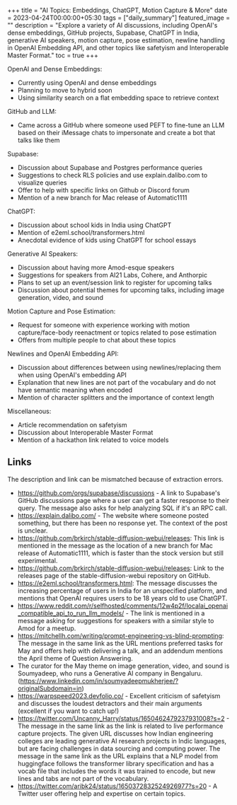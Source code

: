 +++
title =  "AI Topics: Embeddings, ChatGPT, Motion Capture & More"
date = 2023-04-24T00:00:00+05:30
tags = ["daily_summary"]
featured_image = ""
description = "Explore a variety of AI discussions, including OpenAI's dense embeddings, GitHub projects, Supabase, ChatGPT in India, generative AI speakers, motion capture, pose estimation, newline handling in OpenAI Embedding API, and other topics like safetyism and Interoperable Master Format."
toc = true
+++

OpenAI and Dense Embeddings:
- Currently using OpenAI and dense embeddings
- Planning to move to hybrid soon
- Using similarity search on a flat embedding space to retrieve context

GitHub and LLM:
- Came across a GitHub where someone used PEFT to fine-tune an LLM based on their iMessage chats to impersonate and create a bot that talks like them

Supabase:
- Discussion about Supabase and Postgres performance queries
- Suggestions to check RLS policies and use explain.dalibo.com to visualize queries
- Offer to help with specific links on Github or Discord forum
- Mention of a new branch for Mac release of Automatic1111

ChatGPT:
- Discussion about school kids in India using ChatGPT
- Mention of e2eml.school/transformers.html
- Anecdotal evidence of kids using ChatGPT for school essays

Generative AI Speakers:
- Discussion about having more Amod-esque speakers
- Suggestions for speakers from AI21 Labs, Cohere, and Anthorpic
- Plans to set up an event/session link to register for upcoming talks
- Discussion about potential themes for upcoming talks, including image generation, video, and sound

Motion Capture and Pose Estimation:
- Request for someone with experience working with motion capture/face-body reenactment or topics related to pose estimation
- Offers from multiple people to chat about these topics

Newlines and OpenAI Embedding API:
- Discussion about differences between using newlines/replacing them when using OpenAI's embedding API
- Explanation that new lines are not part of the vocabulary and do not have semantic meaning when encoded
- Mention of character splitters and the importance of context length

Miscellaneous:
- Article recommendation on safetyism
- Discussion about Interoperable Master Format
- Mention of a hackathon link related to voice models

## Links
The description and link can be mismatched because of extraction errors.

- https://github.com/orgs/supabase/discussions - A link to Supabase's GitHub discussions page where a user can get a faster response to their query. The message also asks for help analyzing SQL if it's an RPC call.
- https://explain.dalibo.com/ - The website where someone posted something, but there has been no response yet. The context of the post is unclear.
- https://github.com/brkirch/stable-diffusion-webui/releases: This link is mentioned in the message as the location of a new branch for Mac release of Automatic1111, which is faster than the stock version but still experimental.
- https://github.com/brkirch/stable-diffusion-webui/releases: Link to the releases page of the stable-diffusion-webui repository on GitHub.
- https://e2eml.school/transformers.html: The message discusses the increasing percentage of users in India for an unspecified platform, and mentions that OpenAI requires users to be 18 years old to use ChatGPT.
- https://www.reddit.com/r/selfhosted/comments/12w4p2f/localai_openai_compatible_api_to_run_llm_models/ - The link is mentioned in a message asking for suggestions for speakers with a similar style to Amod for a meetup.
- https://mitchellh.com/writing/prompt-engineering-vs-blind-prompting: The message in the same link as the URL mentions preferred tasks for May and offers help with delivering a talk, and an addendum mentions the April theme of Question Answering.
- The curator for the May theme on image generation, video, and sound is Soumyadeep, who runs a Generative AI company in Bengaluru. (https://www.linkedin.com/in/soumyadeepmukherjee/?originalSubdomain=in)
- https://warpspeed2023.devfolio.co/ - Excellent criticism of safetyism and discusses the loudest detractors and their main arguments (excellent if you want to catch up!)
- https://twitter.com/Uncanny_Harry/status/1650462479237931008?s=2 - The message in the same link as the link is related to live performance capture projects.
The given URL discusses how Indian engineering colleges are leading generative AI research projects in Indic languages, but are facing challenges in data sourcing and computing power. The message in the same link as the URL explains that a NLP model from huggingface follows the transformer library specification and has a vocab file that includes the words it was trained to encode, but new lines and tabs are not part of the vocabulary.
- https://twitter.com/aribk24/status/1650372832524926977?s=20 - A Twitter user offering help and expertise on certain topics.